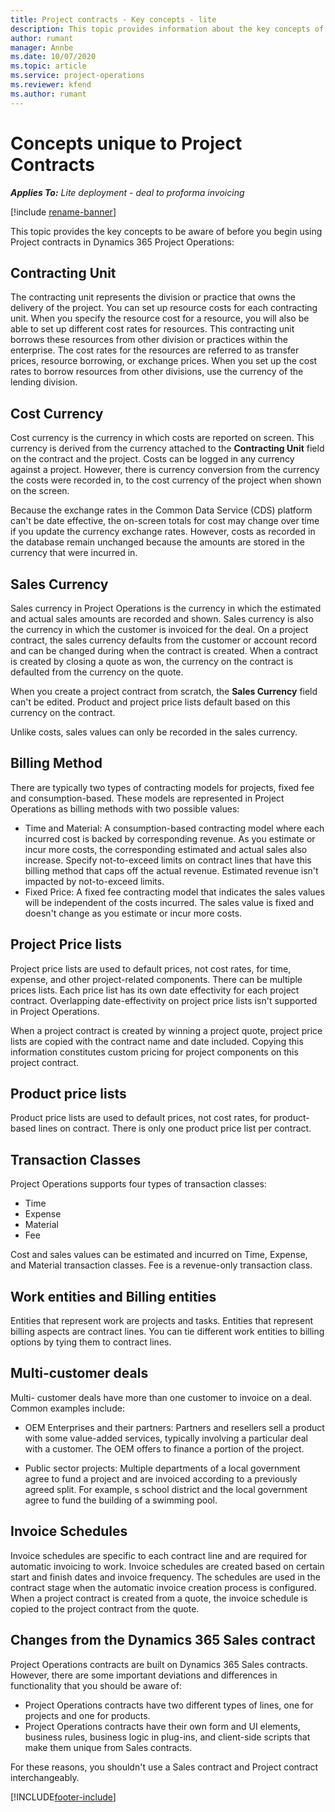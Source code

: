 ```yaml
---
title: Project contracts - Key concepts - lite
description: This topic provides information about the key concepts of project contracts.
author: rumant
manager: Annbe
ms.date: 10/07/2020
ms.topic: article
ms.service: project-operations
ms.reviewer: kfend 
ms.author: rumant
---
```


# Concepts unique to Project Contracts

_**Applies To:** Lite deployment - deal to proforma invoicing_

[!include [rename-banner](~/includes/cc-data-platform-banner.md)]

This topic provides the key concepts to be aware of before you begin using Project contracts in Dynamics 365 Project Operations:

## Contracting Unit

The contracting unit represents the division or practice that owns the delivery of the project. You can set up resource costs for each contracting unit. When you specify the resource cost for a resource, you will also be able to set up different cost rates for resources. This contracting unit borrows these resources from other division or practices within the enterprise. The cost rates for the resources are referred to as transfer prices, resource borrowing, or exchange prices. When you set up the cost rates to borrow resources from other divisions, use the currency of the lending division.

## Cost Currency

Cost currency is the currency in which costs are reported on screen. This currency is derived from the currency attached to the **Contracting Unit** field on the contract and the project. Costs can be logged in any currency against a project. However, there is currency conversion from the currency the costs were recorded in, to the cost currency of the project when shown on the screen.

Because the exchange rates in the Common Data Service (CDS) platform can't be date effective, the on-screen totals for cost may change over time if you update the currency exchange rates. However, costs as recorded in the database remain unchanged because the amounts are stored in the currency that were incurred in.

## Sales Currency

Sales currency in Project Operations is the currency in which the estimated and actual sales amounts are recorded and shown. Sales currency is also the currency in which the customer is invoiced for the deal. On a project contract, the sales currency defaults from the customer or account record and can be changed during when the contract is created. When a contract is created by closing a quote as won, the currency on the contract is defaulted from the currency on the quote.

When you create a project contract from scratch, the **Sales Currency** field can't be edited. Product and project price lists default based on this currency on the contract.

Unlike costs, sales values can only be recorded in the sales currency.

## Billing Method

There are typically two types of contracting models for projects, fixed fee and consumption-based. These models are represented in Project Operations as billing methods with two possible values:

- Time and Material: A consumption-based contracting model where each incurred cost is backed by corresponding revenue. As you estimate or incur more costs, the corresponding estimated and actual sales also increase. Specify not-to-exceed limits on contract lines that have this billing method that caps off the actual revenue. Estimated revenue isn't impacted by not-to-exceed limits.
- Fixed Price: A fixed fee contracting model that indicates the sales values will be independent of the costs incurred. The sales value is fixed and doesn't change as you estimate or incur more costs.

## Project Price lists

Project price lists are used to default prices, not cost rates, for time, expense, and other project-related components. There can be multiple prices lists. Each price list has its own date effectivity for each project contract. Overlapping date-effectivity on project price lists isn't supported in Project Operations.

When a project contract is created by winning a project quote, project price lists are copied with the contract name and date included. Copying this information constitutes custom pricing for project components on this project contract.

## Product price lists

Product price lists are used to default prices, not cost rates, for product-based lines on contract. There is only one product price list per contract.

## Transaction Classes

Project Operations supports four types of transaction classes:

- Time
- Expense
- Material
- Fee

Cost and sales values can be estimated and incurred on Time, Expense, and Material transaction classes. Fee is a revenue-only transaction class.

## Work entities and Billing entities

Entities that represent work are projects and tasks. Entities that represent billing aspects are contract lines. You can tie different work entities to billing options by tying them to contract lines.

## Multi-customer deals

Multi- customer deals have more than one customer to invoice on a deal. Common examples include:

- OEM Enterprises and their partners: Partners and resellers sell a product with some value-added services, typically involving a particular deal with a customer. The OEM offers to finance a portion of the project. 

- Public sector projects: Multiple departments of a local government agree to fund a project and are invoiced according to a previously agreed split. For example, s school district and the local government agree to fund the building of a swimming pool.

## Invoice Schedules

Invoice schedules are specific to each contract line and are required for automatic invoicing to work. Invoice schedules are created based on certain start and finish dates and invoice frequency. The schedules are used in the contract stage when the automatic invoice creation process is configured. When a project contract is created from a quote, the invoice schedule is copied to the project contract from the quote.

## Changes from the Dynamics 365 Sales contract

Project Operations contracts are built on Dynamics 365 Sales contracts. However, there are some important deviations and differences in functionality that you should be aware of:

- Project Operations contracts have two different types of lines, one for projects and one for products.
- Project Operations contracts have their own form and UI elements, business rules, business logic in plug-ins, and client-side scripts that make them unique from Sales contracts.

For these reasons, you shouldn't use a Sales contract and Project contract interchangeably.


[!INCLUDE[footer-include](../../includes/footer-banner.md)]
